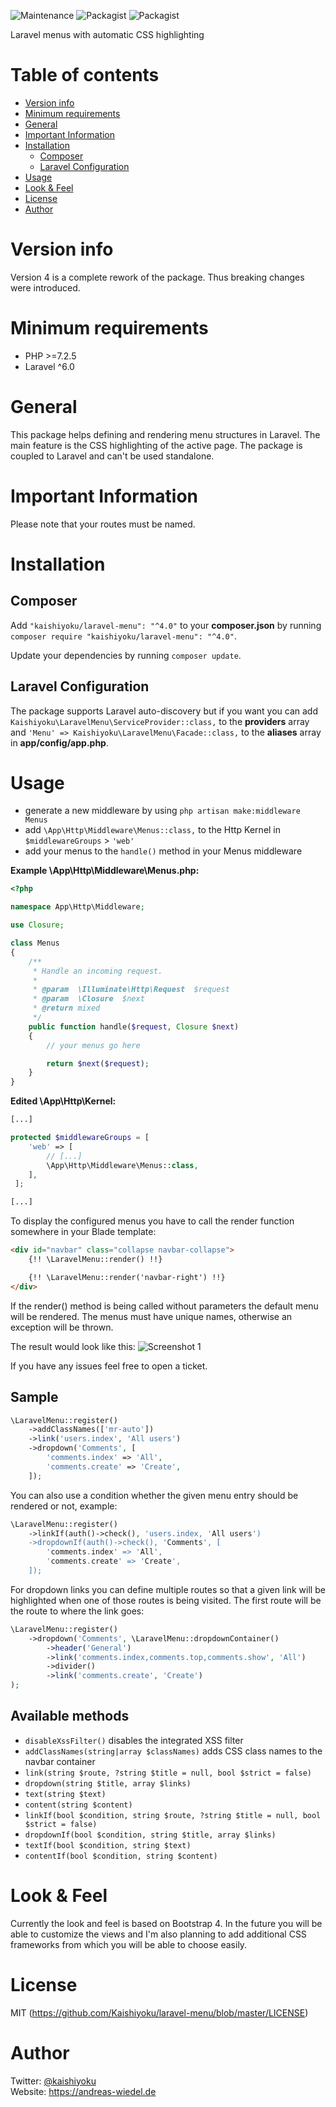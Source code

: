 ![Maintenance](https://img.shields.io/maintenance/yes/2020.svg)
![Packagist](https://img.shields.io/packagist/v/kaishiyoku/laravel-menu.svg) ![Packagist](https://img.shields.io/packagist/dt/kaishiyoku/laravel-menu.svg)

Laravel menus with automatic CSS highlighting

Table of contents
=================

  * [Version info](#version-info)
  * [Minimum requirements](#minimum-requirements)
  * [General](#general)
  * [Important Information](#important-information)
  * [Installation](#installation)
    * [Composer](#composer)
    * [Laravel Configuration](#laravel-configuration)
  * [Usage](#usage)
  * [Look & Feel](#look--feel)
  * [License](#license)
  * [Author](#author)


Version info
============

Version 4 is a complete rework of the package.
Thus breaking changes were introduced.

Minimum requirements
====================

* PHP >=7.2.5
* Laravel ^6.0


General
=======

This package helps defining and rendering menu structures in Laravel.
The main feature is the CSS highlighting of the active page.
The package is coupled to Laravel and can't be used standalone.


Important Information
=====================
Please note that your routes must be named.


Installation
============

Composer
--------
Add ```"kaishiyoku/laravel-menu": "^4.0"``` to your **composer.json**
by running ```composer require "kaishiyoku/laravel-menu": "^4.0"```.

Update your dependencies by running ```composer update```.

Laravel Configuration
---------------------

The package supports Laravel auto-discovery but if you want you can add ```Kaishiyoku\LaravelMenu\ServiceProvider::class,``` to the **providers** array  
and ```'Menu' => Kaishiyoku\LaravelMenu\Facade::class,``` to the **aliases** array in **app/config/app.php**.


Usage
=====

* generate a new middleware by using `php artisan make:middleware Menus`
* add `\App\Http\Middleware\Menus::class,` to the Http Kernel in `$middlewareGroups` > `'web'`
* add your menus to the `handle()` method in your Menus middleware

**Example \App\Http\Middleware\Menus.php:**
```php
<?php

namespace App\Http\Middleware;

use Closure;

class Menus
{
    /**
     * Handle an incoming request.
     *
     * @param  \Illuminate\Http\Request  $request
     * @param  \Closure  $next
     * @return mixed
     */
    public function handle($request, Closure $next)
    {
        // your menus go here

        return $next($request);
    }
}
```

**Edited \App\Http\Kernel:**
```php
[...]

protected $middlewareGroups = [
    'web' => [
        // [...]
        \App\Http\Middleware\Menus::class,
    ],
 ];

[...]
```

To display the configured menus you have to call the render function somewhere in your Blade template:

```html
<div id="navbar" class="collapse navbar-collapse">
    {!! \LaravelMenu::render() !!}

    {!! \LaravelMenu::render('navbar-right') !!}
</div>
```

If the render() method is being called without parameters the default menu will be rendered.
The menus must have unique names, otherwise an exception will be thrown.

The result would look like this:
![Screenshot 1](https://i.imgur.com/LLYqa8k.png "Basic menu implementation")

If you have any issues feel free to open a ticket.

Sample
------

```php
\LaravelMenu::register()
    ->addClassNames(['mr-auto'])
    ->link('users.index', 'All users')
    ->dropdown('Comments', [
        'comments.index' => 'All',
        'comments.create' => 'Create',
    ]);
```

You can also use a condition whether the given menu entry should be rendered or not, example:

```php
\LaravelMenu::register()
    ->linkIf(auth()->check(), 'users.index, 'All users')
    ->dropdownIf(auth()->check(), 'Comments', [
        'comments.index' => 'All',
        'comments.create' => 'Create',
    ]);
```

For dropdown links you can define multiple routes so that a given link will be highlighted when one of those routes is being visited. The first route will be the route to where the link goes:

```php
\LaravelMenu::register()
    ->dropdown('Comments', \LaravelMenu::dropdownContainer()
        ->header('General')
        ->link('comments.index,comments.top,comments.show', 'All')
        ->divider()
        ->link('comments.create', 'Create')
);
```

Available methods
-----------------

* `disableXssFilter()` disables the integrated XSS filter
* `addClassNames(string|array $classNames)` adds CSS class names to the navbar container
* `link(string $route, ?string $title = null, bool $strict = false)`
* `dropdown(string $title, array $links)`
* `text(string $text)`
* `content(string $content)`
* `linkIf(bool $condition, string $route, ?string $title = null, bool $strict = false)`
* `dropdownIf(bool $condition, string $title, array $links)`
* `textIf(bool $condition, string $text)`
* `contentIf(bool $condition, string $content)`


Look & Feel
===========

Currently the look and feel is based on Bootstrap 4.
In the future you will be able to customize the views and I'm also planning to add additional CSS frameworks from which you will be able to choose easily.

License
=======

MIT (https://github.com/Kaishiyoku/laravel-menu/blob/master/LICENSE)


Author
======
Twitter: [@kaishiyoku](https://twitter.com/kaishiyoku)  
Website: https://andreas-wiedel.de
